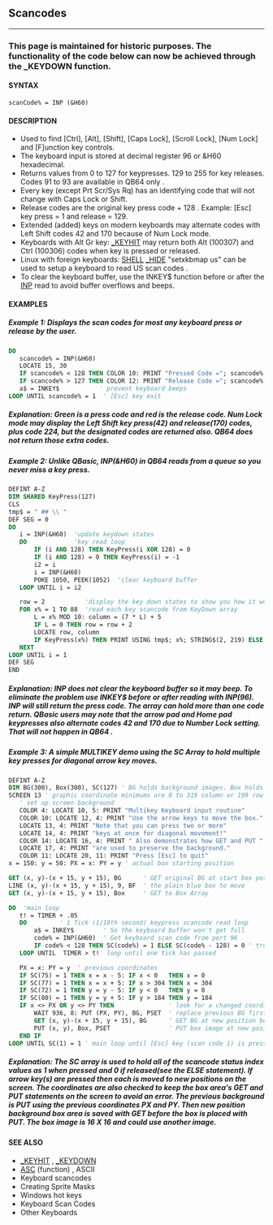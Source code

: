 ## Scancodes
---

### This page is maintained for historic purposes. The functionality of the code below can now be achieved through the _KEYDOWN function.

#### SYNTAX

`scanCode% = INP (&H60)`

#### DESCRIPTION
* Used to find [Ctrl], [Alt], [Shift], [Caps Lock], [Scroll Lock], [Num Lock] and [F]unction key controls.
* The keyboard input is stored at decimal register 96 or &H60 hexadecimal.
* Returns values from 0 to 127 for keypresses. 129 to 255 for key releases. Codes 91 to 93 are available in QB64 only .
* Every key (except Prt Scr/Sys Rq) has an identifying code that will not change with Caps Lock or Shift.
* Release codes are the original key press code + 128 . Example: [Esc] key press = 1 and  release = 129.
* Extended (added) keys on modern keyboards may alternate codes with Left Shift codes 42 and 170 because of Num Lock mode.
* Keyboards with Alt Gr key: [_KEYHIT](./_KEYHIT.md) may return both Alt (100307) and Ctrl (100306) codes when key is pressed or released.
* Linux with foreign keyboards: [SHELL](./SHELL.md) [_HIDE](./_HIDE.md) "setxkbmap us" can be used to setup a keyboard to read US scan codes .
* To clear the keyboard buffer, use the INKEY$ function before or after the [INP](./INP.md) read to avoid buffer overflows and beeps.


#### EXAMPLES
##### Example 1: Displays the scan codes for most any keyboard press or release by the user.
```vb
DO
   scancode% = INP(&H60)
   LOCATE 15, 30
   IF scancode% < 128 THEN COLOR 10: PRINT "Pressed Code ="; scancode%; SPACE$(1)
   IF scancode% > 127 THEN COLOR 12: PRINT "Release Code ="; scancode%; SPACE$(1)
   a$ = INKEY$           ' prevent keyboard beeps
LOOP UNTIL scancode% = 1  ' [Esc] key exit
```
  
##### Explanation: Green is a press code and red is the release code. Num Lock mode may display the Left Shift key press(42) and release(170) codes, plus code 224, but the designated codes are returned also. QB64 does not return those extra codes.
##### Example 2: Unlike QBasic, INP(&H60) in QB64 reads from a queue so you never miss a key press.
```vb
DEFINT A-Z
DIM SHARED KeyPress(127)
CLS
tmp$ = " ## \\ "
DEF SEG = 0
DO
   i = INP(&H60)  'update keydown states
   DO             'key read loop
       IF (i AND 128) THEN KeyPress(i XOR 128) = 0
       IF (i AND 128) = 0 THEN KeyPress(i) = -1
       i2 = i
       i = INP(&H60)
       POKE 1050, PEEK(1052)  'clear keyboard buffer
   LOOP UNTIL i = i2

   row = 2           'display the key down states to show you how it works!
   FOR x% = 1 TO 88  'read each key scancode from KeyDown array
       L = x% MOD 10: column = (7 * L) + 5
       IF L = 0 THEN row = row + 2
       LOCATE row, column
       IF KeyPress(x%) THEN PRINT USING tmp$; x%; STRING$(2, 219) ELSE PRINT USING tmp$; x%; "UP"
   NEXT
LOOP UNTIL i = 1
DEF SEG
END
```
  
##### Explanation: INP does not clear the keyboard buffer so it may beep. To eliminate the problem use INKEY$ before or after reading with INP(96). INP will still return the press code. The array can hold more than one code return. QBasic users may note that the arrow pad and Home pad keypresses also alternate codes 42 and 170 due to Number Lock setting. That will not happen in QB64 .
##### Example 3: A simple MULTIKEY demo using the SC Array to hold multiple key presses for diagonal arrow key moves.
```vb
DEFINT A-Z
DIM BG(300), Box(300), SC(127) ' BG holds background images. Box holds the Box image.
SCREEN 13 ' graphic coordinate minimums are 0 to 319 column or 199 row maximums.
   ' set up screen background
   COLOR 4: LOCATE 10, 5: PRINT "Multikey Keyboard input routine"
   COLOR 10: LOCATE 12, 4: PRINT "Use the arrow keys to move the box."
   LOCATE 13, 4: PRINT "Note that you can press two or more"
   LOCATE 14, 4: PRINT "keys at once for diagonal movement!"
   COLOR 14: LOCATE 16, 4: PRINT " Also demonstrates how GET and PUT "
   LOCATE 17, 4: PRINT "are used to preserve the background."
   COLOR 11: LOCATE 20, 11: PRINT "Press [Esc] to quit"
x = 150: y = 50: PX = x: PY = y ' actual box starting position

GET (x, y)-(x + 15, y + 15), BG      ' GET original BG at start box position
LINE (x, y)-(x + 15, y + 15), 9, BF  ' the plain blue box to move
GET (x, y)-(x + 15, y + 15), Box     ' GET to Box Array

DO  'main loop
   t! = TIMER + .05
   DO         ' 1 Tick (1/18th second) keypress scancode read loop
       a$ = INKEY$        ' So the keyboard buffer won't get full
       code% = INP(&H60)  ' Get keyboard scan code from port 96
       IF code% < 128 THEN SC(code%) = 1 ELSE SC(code% - 128) = 0 ' true/false values to array
   LOOP UNTIL  TIMER > t!' loop until one tick has passed

   PX = x: PY = y  ' previous coordinates
   IF SC(75) = 1 THEN x = x - 5: IF x < 0   THEN x = 0
   IF SC(77) = 1 THEN x = x + 5: IF x > 304 THEN x = 304
   IF SC(72) = 1 THEN y = y - 5: IF y < 0   THEN y = 0
   IF SC(80) = 1 THEN y = y + 5: IF y > 184 THEN y = 184
   IF x <> PX OR y <> PY THEN               ' look for a changed coordinate value
       WAIT 936, 8: PUT (PX, PY), BG, PSET  ' replace previous BG first
       GET (x, y)-(x + 15, y + 15), BG      ' GET BG at new position before box is set
       PUT (x, y), Box, PSET                ' PUT box image at new position
   END IF
LOOP UNTIL SC(1) = 1 ' main loop until [Esc] key (scan code 1) is pressed
```
  
##### Explanation: The SC array is used to hold all of the scancode status index values as 1 when pressed and 0 if released(see the ELSE statement). If arrow key(s) are pressed then each is moved to new positions on the screen. The coordinates are also checked to keep the box area's GET and PUT statements on the screen to avoid an error. The previous background is PUT using the previous coordinates PX and PY. Then new position background box area is saved with GET before the box is placed with PUT. The box image is 16 X 16 and could use another image.


#### SEE ALSO
* [_KEYHIT](./_KEYHIT.md) , [_KEYDOWN](./_KEYDOWN.md)
* [ASC](./ASC.md) (function) , ASCII
* Keyboard scancodes
* Creating Sprite Masks
* Windows hot keys
* Keyboard Scan Codes
* Other Keyboards
